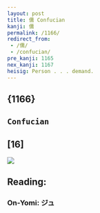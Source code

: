 ```yaml
---
layout: post
title: 儒 Confucian
kanji: 儒
permalink: /1166/
redirect_from:
 - /儒/
 - /confucian/
pre_kanji: 1165
nex_kanji: 1167
heisig: Person . . . demand.
---
```


## {1166}

## `Confucian`

## [16]

<div class="stroke"><img src="E58492.png" /></div>

## Reading:

### On-Yomi: ジュ
